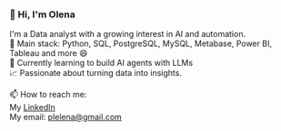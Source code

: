 ### 👋 Hi, I'm Olena

I'm a Data analyst with a growing interest in AI and automation.  
🔧 Main stack: Python, SQL, PostgreSQL, MySQL, Metabase, Power BI, Tableau and more 😄  
🤖 Currently learning to build AI agents with LLMs  
📈 Passionate about turning data into insights.

📫 How to reach me:  
My [LinkedIn](www.linkedin.com/in/ozavalna)  
My email: plelena@gmail.com  
